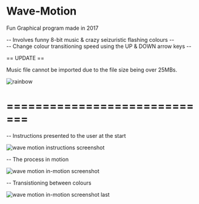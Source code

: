 # Wave-Motion
Fun Graphical program made in 2017

-- Involves funny 8-bit music & crazy seizuristic flashing colours -- <br>
-- Change colour transitioning speed using the UP & DOWN arrow keys --

== UPDATE == 

Music file cannot be imported due to the file size being over 25MBs.

![rainbow](https://user-images.githubusercontent.com/21260839/30390542-58b23d8c-98ae-11e7-9b97-52b09f4a115d.png)

# =============================

-- Instructions presented to the user at the start

![wave motion instructions screenshot](https://user-images.githubusercontent.com/21260839/30393665-c66e3650-98b8-11e7-94b4-be03f2b7eb46.PNG)

-- The process in motion

![wave motion in-motion screenshot](https://user-images.githubusercontent.com/21260839/30393732-ed0de3c8-98b8-11e7-94ca-d115439a859d.PNG)

-- Transistioning between colours

![wave motion in-motion screenshot last](https://user-images.githubusercontent.com/21260839/30393776-1465cc1a-98b9-11e7-8f2a-10aa5577c916.PNG)
